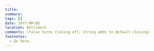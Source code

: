 ```yaml
---
title: 
summary: 
tags: []
date: 20YY-MM-DD
location: Baltimore
comments: (false turns closing off; string adds to default closing)
footnotes:
  - Go here.
---
```

